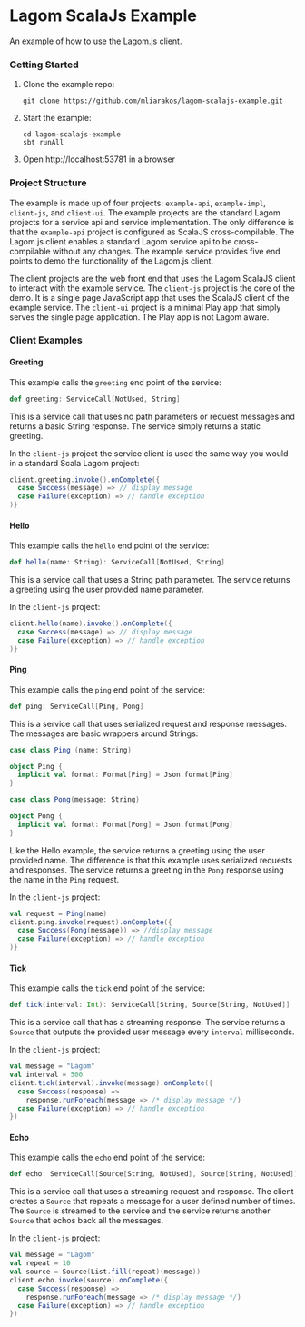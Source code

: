 # Lagom ScalaJs Example

An example of how to use the Lagom.js client.

### Getting Started

1. Clone the example repo:

   ```
   git clone https://github.com/mliarakos/lagom-scalajs-example.git
   ```
1. Start the example:

   ```
   cd lagom-scalajs-example
   sbt runAll
   ```
1. Open http://localhost:53781 in a browser

### Project Structure

The example is made up of four projects: `example-api`, `example-impl`, `client-js`, and `client-ui`. The example projects are the standard Lagom projects for a service api and service implementation. The only difference is that the `example-api` project is configured as ScalaJS cross-compilable. The Lagom.js client enables a standard Lagom service api to be cross-compilable without any changes. The example service provides five end points to demo the functionality of the Lagom.js client.

The client projects are the web front end that uses the Lagom ScalaJS client to interact with the example service. The `client-js` project is the core of the demo. It is a single page JavaScript app that uses the ScalaJS client of the example service. The `client-ui` project is a minimal Play app that simply serves the single page application. The Play app is not Lagom aware.

### Client Examples

#### Greeting

This example calls the `greeting` end point of the service:

```scala
def greeting: ServiceCall[NotUsed, String]
```

This is a service call that uses no path parameters or request messages and returns a basic String response. The service simply returns a static greeting.

In the `client-js` project the service client is used the same way you would in a standard Scala Lagom project:

```scala
client.greeting.invoke().onComplete({
  case Success(message) => // display message
  case Failure(exception) => // handle exception
)}
``` 

#### Hello

This example calls the `hello` end point of the service:

```scala
def hello(name: String): ServiceCall[NotUsed, String]
```

This is a service call that uses a String path parameter. The service returns a greeting using the user provided name parameter.

In the `client-js` project:

```scala
client.hello(name).invoke().onComplete({
  case Success(message) => // display message
  case Failure(exception) => // handle exception
)}
```

#### Ping

This example calls the `ping` end point of the service:

```scala
def ping: ServiceCall[Ping, Pong]
```

This is a service call that uses serialized request and response messages. The messages are basic wrappers around Strings:

```scala
case class Ping (name: String)

object Ping {
  implicit val format: Format[Ping] = Json.format[Ping]
}

case class Pong(message: String)

object Pong {
  implicit val format: Format[Pong] = Json.format[Pong]
}
```

Like the Hello example, the service returns a greeting using the user provided name. The difference is that this example uses serialized requests and responses. The service returns a greeting in the `Pong` response using the name in the `Ping` request.

In the `client-js` project:

```scala
val request = Ping(name)
client.ping.invoke(request).onComplete({
  case Success(Pong(message)) => //display message
  case Failure(exception) => // handle exception
)}
```

#### Tick

This example calls the `tick` end point of the service:

```scala
def tick(interval: Int): ServiceCall[String, Source[String, NotUsed]]
```

This is a service call that has a streaming response. The service returns a `Source` that outputs the provided user message every `interval` milliseconds.

In the `client-js` project:

```scala
val message = "Lagom"
val interval = 500
client.tick(interval).invoke(message).onComplete({
  case Success(response) => 
    response.runForeach(message => /* display message */)
  case Failure(exception) => // handle exception
})
```

#### Echo

This example calls the `echo` end point of the service:

```scala
def echo: ServiceCall[Source[String, NotUsed], Source[String, NotUsed]]
```

This is a service call that uses a streaming request and response. The client creates a `Source` that repeats a message for a user defined number of times. The `Source` is streamed to the service and the service returns another `Source` that echos back all the messages.

In the `client-js` project:

```scala
val message = "Lagom"
val repeat = 10
val source = Source(List.fill(repeat)(message))
client.echo.invoke(source).onComplete({
  case Success(response) => 
    response.runForeach(message => /* display message */)
  case Failure(exception) => // handle exception
})
```
